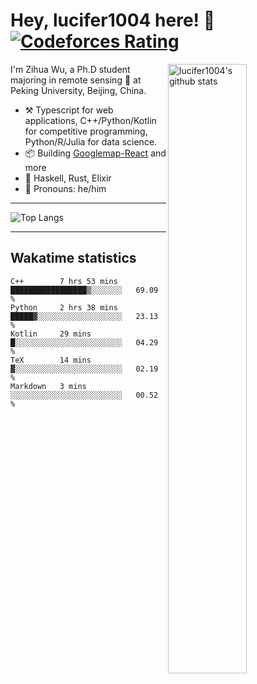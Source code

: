 # Hey, lucifer1004 here! :wave: [![Codeforces Rating](https://cfrating.ihcr.top/?user=lucifer1004&style=flat-square)](https://codeforces.com/profile/lucifer1004)

<img width="50%" align="right" alt="lucifer1004's github stats" src="https://github-readme-stats.vercel.app/api?username=lucifer1004&show_icons=true">

I'm Zihua Wu, a Ph.D student majoring in remote sensing :satellite: at Peking University, Beijing, China.

- :hammer_and_pick: Typescript for web applications, C++/Python/Kotlin for competitive programming, Python/R/Julia for data science.
- :package: Building [Googlemap-React](https://github.com/googlemap-react/googlemap-react) and more
- :seedling: Haskell, Rust, Elixir
- :man: Pronouns: he/him

---

![Top Langs](https://github-readme-stats.vercel.app/api/top-langs/?username=lucifer1004&layout=compact)

---

## Wakatime statistics

<!--START_SECTION:waka-->
```text
C++        7 hrs 53 mins   █████████████████▒░░░░░░░   69.09 % 
Python     2 hrs 38 mins   █████▓░░░░░░░░░░░░░░░░░░░   23.13 % 
Kotlin     29 mins         █░░░░░░░░░░░░░░░░░░░░░░░░   04.29 % 
TeX        14 mins         ▓░░░░░░░░░░░░░░░░░░░░░░░░   02.19 % 
Markdown   3 mins          ░░░░░░░░░░░░░░░░░░░░░░░░░   00.52 % 
```
<!--END_SECTION:waka-->
